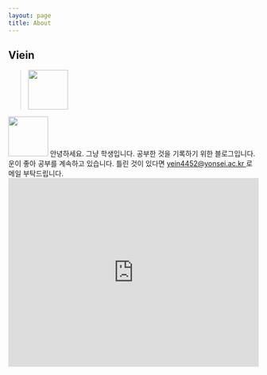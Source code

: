 ```yaml
---
layout: page
title: About
---
```


## Viein

> <img width="80" src="https://user-images.githubusercontent.com/53667002/119254881-c581d780-bbf3-11eb-87ac-fc13d7835129.png">  
<img width="80" src="https://user-images.githubusercontent.com/53667002/119255007-5a84d080-bbf4-11eb-9932-267a1aba2d6c.png">  
안녕하세요. 그냥 학생입니다.  
공부한 것을 기록하기 위한 블로그입니다.  
운이 좋아 공부를 계속하고 있습니다.  
틀린 것이 있다면 <a href="mailto:info@example.com?subject=subject&cc=cc@example.com">yein4452@yonsei.ac.kr </a>로 메일 부탁드립니다.

<iframe src="https://open.spotify.com/embed/playlist/3UR445ozP0PcjeQUbiXdpy" width="100%" height="380" frameBorder="0" allowtransparency="true" allow="encrypted-media"></iframe>




